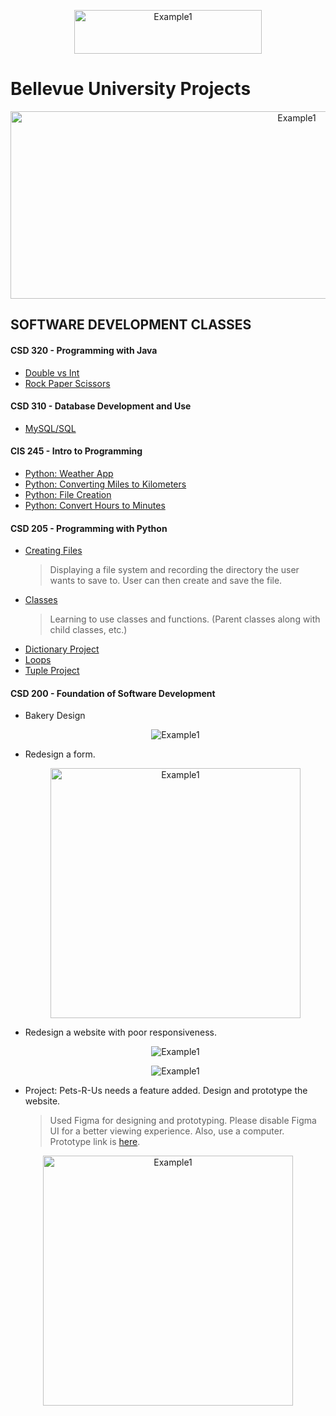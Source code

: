 <a href="https://itsspres.com/">
  <p align="center">
    <img src="https://itsspres.com/assets/img/portButton.svg" alt="Example1" width="300" height="70">
  </p>
</a>

# Bellevue University Projects
<p align="center"><img src="https://itsspres.com/assets/img/BellevueMac2.svg" alt="Example1" width="900" height="300"></p>

## SOFTWARE DEVELOPMENT CLASSES
#### CSD 320 - Programming with Java
- [Double vs Int](https://github.com/ItsSpres/My_University_Projects_BU/blob/main/CSD320%20Java/DoubleVSInt/main.java)
- [Rock Paper Scissors](https://github.com/ItsSpres/My_University_Projects_BU/blob/main/CSD320%20Java/RockPaperScissors/RPS.java)
#### CSD 310 - Database Development and Use
- [MySQL/SQL](https://github.com/ItsSpres/My_University_Projects_BU/tree/main/CSD310)
#### CIS 245 - Intro to Programming
- [Python: Weather App](https://github.com/ItsSpres/Python-Weather-App)
- [Python: Converting Miles to Kilometers](https://github.com/ItsSpres/My_University_Projects_BU/blob/main/CIS245/ConvertMilesToKm/milesToKm.py)
- [Python: File Creation](https://github.com/ItsSpres/My_University_Projects_BU/blob/main/CIS245/FileCreation/main.py)
- [Python: Convert Hours to Minutes](https://github.com/ItsSpres/My_University_Projects_BU/tree/main/CIS245/HoursToMin)

#### CSD 205 - Programming with Python
- [Creating Files](https://github.com/ItsSpres/My_University_Projects_BU/blob/main/CSD205%20Python/FileApp/main.py)
  > Displaying a file system and recording the directory the user wants to save to. User can then create and save the file.
- [Classes](https://github.com/ItsSpres/My_University_Projects_BU/blob/main/CSD205%20Python/BankAccountProject/BankAccount.py)
  > Learning to use classes and functions. (Parent classes along with child classes, etc.)
- [Dictionary Project](https://github.com/ItsSpres/My_University_Projects_BU/blob/main/CSD205%20Python/DictionaryProject/ispresney-pythonDict.py)
- [Loops](https://github.com/ItsSpres/My_University_Projects_BU/blob/main/CSD205%20Python/WhileLoop/Loop.py)
- [Tuple Project](https://github.com/ItsSpres/My_University_Projects_BU/blob/main/CSD205%20Python/TupleProject/tuple.py)
#### CSD 200 - Foundation of Software Development
- Bakery Design
  <p align="center"><img src="https://itsspres.com/assets/img/IMG_3224.png" alt="Example1" width="auto" height="auto"></p>

- Redesign a form.
  <p align="center"><img src="https://itsspres.com/assets/img/Component%205.svg" alt="Example1" width="auto" height="400"></p>

- Redesign a website with poor responsiveness.
  <p align="center"><img src="https://itsspres.com/assets/img/Component%203.svg" alt="Example1" width="auto" height="auto"></p>
  <p align="center"><img src="https://itsspres.com/assets/img/Component%204.svg" alt="Example1" width="auto" height="auto"></p>

- Project: Pets-R-Us needs a feature added. Design and prototype the website.
  > Used Figma for designing and prototyping.  Please disable Figma UI for a better viewing experience. Also, use a computer.
  > Prototype link is [here](https://www.figma.com/file/E4oJW6XtbVFpFvx74rhAk5/Pets-R-Us-Prototype?type=design&node-id=0%3A1&mode=design&t=ht28qNmws7oOVpIZ-1).
 <p align="center"><img src="https://itsspres.com/assets/img/CSD200Proj.png" alt="Example1" width="auto" height="400"></p>
